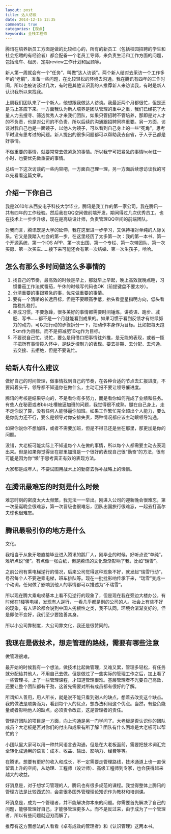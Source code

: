 ```yaml
---
layout: post
title: 达人访谈
date: 2014-12-15 12:35
comments: true
categories: [观点]
keywords: 全栈工程师
---
```


腾讯在培养新员工方面是做的比较细心的，所有的新员工（包括校园招聘的学生和社会招聘的有经验者）都会配备一个老员工导师，来负责生活和工作方面的问题，包括班车、租房、定期review工作计划和回顾等。

<!--more-->

新人第一周就会有一个“任务”，叫做“达人访谈”。两个新人结对去采访一个工作多年的“老鹅”，准备一些问题，在比较轻松的环境去沟通。我在腾讯有四年的工作时间，所以也被访谈过几次，有时是其他认识我的人推荐新人来访谈我，有时是新人认识我所以来找我。

上周我们团队来了一个新人，他想跟我做达人访谈。我最近两个月都很忙，但是还是马上答应下来。一方面我认为新人培养是团队管理的重中之重，我们已经花了大量人力去搜寻、筛选优秀人才来我们团队，如果只管招聘不管培养，那即是对人才的不负责，也是对公司的不负责，所以后续的沟通跟招聘同样重要。另一方面，访谈对我自己也是一面镜子，以他人为镜子，可以看到自己身上的一些“死角”，思考平时没有思考过的问题。新人提出的很多问题都可以帮助我去自省，于人于己都是好事情。

不做重要的事情，就要常常去做紧急的事情。所以我宁可把紧急的事情hold住一小时，也要优先做重要的事情。

总结一下这次访谈的一些内容吧，一方面自己理一理，另一方面后续想访谈我的可以先看看这篇文章。

## 介绍一下你自己

我是2010年从西安电子科技大学毕业，腾讯是我工作的第一家公司，我在腾讯一共有四年的工作经验。然后我在QQ空间做前端开发，期间得过几次优秀员工，也在技术上一步步升级，现在是高级设计师，负责管理QQ空间的前端团队。

对我而言，腾讯既是大学的延伸，我在这里进一步学习，又保持相对单纯的人际关系。它又是我踏入社会的第一步，在这里经历了太多第一次：我的第一本书、第一个开源系统、第一个iOS APP、第一次出国、第一个专栏、第一次带团队、第一次买房、第一次买车……接下来可能还会有第一次结婚、第一次生孩子，哈哈。

## 怎么有那么多时间做这么多事情的

1. 找自己的节奏，最高效的时候是早上，那就早上早起，晚上高效就晚点睡，习惯番茄工作法就番茄，午休的时候写代码也OK（前提键盘不要太吵）。
2. 分清重要的事跟紧急的事，优先做重要的事情。
3. 要有一个清晰的长远目标，但是不要眼高手低，抬头看星星指明方向，低头看路稳扎稳打。
4. 养成习惯，不要急躁，很多美好的事情都需要时间锤炼，讲英语、跑步、减肥、写书……都不是一个月就能看到成果的。如果习惯于看到反馈才有继续努力的动力，可以把行动的步骤拆分一下，把动作本身作为目标。比如把每天跑5km作为目标，而不是把减肥10kg作为目标。
5. 不要说自己忙。说忙，要么是用借口把事情往外推，是无能的表现，或者一揽子把所有事情揽入怀中，是缺乏控制力的表现。要去排期、去分配、去沟通、去交接、去拒绝，但是不要说忙。

## 给新人有什么建议

做好自己的时间管理，做事情找到自己的节奏，在各种合适的节点去汇报进度，不要闷着头干，领导都不知道你在做什么，主动汇报不要让领导催进度。

腾讯的考核是结果导向的，不是看你有多努力，而是看你如何完成了业绩和任务。有些人在秘密或者bbs吐槽被逼加班的问题，我觉得很不成熟。腿在自己身上，走不走你说了算，没有任何人能够逼你加班。如果工作繁忙完全超出个人能力，要么是你能力还不行，要么是领导对你安排失责，两种情况都应该主动跟领导沟通。

如果你说你不想加班，或者不需要加班，但是不得已还是坐在那里，那更加是你的问题。

没错，大老板可能实际上不知道每个人在做的事情，所以每个人都需要主动去表现出来。但是如果你觉得坐在那里加班是一个很好的表现自己很“勤奋”的方法，很有可能是因为你“懒”于思考真正有效的表现方法。

大家都是成年人，不要试图用战术上的勤奋去弥补战略上的懒惰。

## 在腾讯最难忘的时刻是什么时候

难忘时刻的密度太大太频繁，我无法一一举出。刚进入公司的迎新晚会很难忘，第一次圣诞晚会很难忘，第一次晋级也很难忘，团队出国旅行很难忘，一起去打高尔夫球也很难忘。

## 腾讯最吸引你的地方是什么

文化。

我相当于从象牙塔直接毕业进入腾讯的鹅厂人，刚毕业的时候，好听点说“单纯”，难听点说“傻”。有点像一张白纸，但是腾讯的文化渐渐影响了我，比如“瑞雪”。

之前公司有乘电梯逆行的情况，后来公司觉得这种现象不好，就发起“瑞雪行动”，号召每个人不要逆乘电梯，班车排队等。现在一批批影响传承下来，“瑞雪”变成一个动词，任何做了影响到他人的事情都可以描述为“不瑞雪”。

所以现在腾大乘电梯基本上看不见逆行的现象了，但是现在我在旁边大楼办公，有时候在1楼等电梯，发现有人逆行，一看几乎都是别的公司的人。社会上有些不好的现象，有人评论都会说到中国人劣根性之类，我不认同，环境会渐渐变好的，但是即使不变好，我们至少要独善其身。

所以小公司靠制度，大公司靠文化，我还是很赞同的。

## 我现在是做技术，想走管理的路线，需要有哪些注意

做管理很难。

最开始的时候我有一个想法，做技术比起做管理，又难又累，管理多轻松，有任务就分配给其他人，不用自己去做。但是做过了一些实际的管理工作之后，加上看了一些管理书，上了一些管理课程，才知道管理很难。基层管理者不光要自己高效，还要让整个团队都有干劲，这首先需要对所有成员都有很好的了解。

所谓知人善用，用人所长，就是说不能只看到别人的缺点，想着去改变这个缺点。我的做法是顺势而为，看到每个人的优点，想办法利用这个优点。当然，有些负能量或者影响他人的缺点，必须责令改正，这是管理者的责任。

管理好团队的项目是一方面，向上沟通是另一门学问了。大老板是否认识你的团队成员？大老板是否对你们的付出和成果有所了解？团队有什么困难是大老板可以帮忙的？

小团队里大家可以用一种共同语言去沟通，但是在大老板面前，需要把技术词汇完全转化成通用的语言：成本、收益、输出、影响力、经费等等。

在腾讯，想要有更好的收入和成长，不一定需要走管理路线，技术通道上也一直保留着上升的空间，从助理、工程师（设计师）、高级工程师到专家，也会获得越来越大的收益。

好消息是，对于想学习管理的人，腾讯也有很多规范的课程。我觉得整体上腾讯的管理方法是比较西式的，会拿很多国外管理理论知识作为教材和培训课。

坏消息是，成为一个管理者，并不能解决你本来的问题。你需要首先解决了自己的问题，能够管理好自己，才能够管理更多人。而不是反过来，由于成为了一个管理者，所以有些问题就迎刃而解了。

推荐有这方面想法的人看看《卓有成效的管理者》和《认识管理》这两本书。
